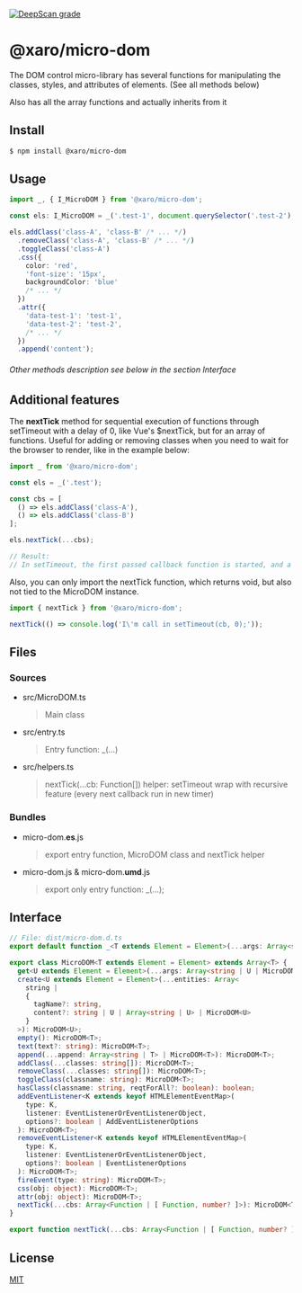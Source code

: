 [![DeepScan grade](https://deepscan.io/api/teams/11657/projects/14878/branches/287086/badge/grade.svg)](https://deepscan.io/dashboard#view=project&tid=11657&pid=14878&bid=287086)

# @xaro/micro-dom

The DOM control micro-library has several functions for manipulating the classes, styles, and attributes of elements. (See all methods below)

Also has all the array functions and actually inherits from it

## Install

```sh
$ npm install @xaro/micro-dom
```

## Usage

```ts
import _, { I_MicroDOM } from '@xaro/micro-dom';

const els: I_MicroDOM = _('.test-1', document.querySelector('.test-2'), ...document.querySelectorAll('.test-3') /* ... */);

els.addClass('class-A', 'class-B' /* ... */)
  .removeClass('class-A', 'class-B' /* ... */)
  .toggleClass('class-A')
  .css({
    color: 'red',
    'font-size': '15px',
    backgroundColor: 'blue'
    /* ... */
  })
  .attr({
    'data-test-1': 'test-1',
    'data-test-2': 'test-2',
    /* ... */
  })
  .append('content');
```
###### Other methods description see below in the section Interface

## Additional features

The **nextTick** method for sequential execution of functions through setTimeout with a delay of 0, like Vue's $nextTick, but for an array of functions.
Useful for adding or removing classes when you need to wait for the browser to render, like in the example below:
```ts
import _ from '@xaro/micro-dom';

const els = _('.test');

const cbs = [
  () => els.addClass('class-A'),
  () => els.addClass('class-B')
];

els.nextTick(...cbs);

// Result:
// In setTimeout, the first passed callback function is started, and a new setTimeout for the next function, and so on until all functions are executed
```

Also, you can only import the nextTick function, which returns void, but also not tied to the MicroDOM instance.

```ts
import { nextTick } from '@xaro/micro-dom';

nextTick(() => console.log('I\'m call in setTimeout(cb, 0);'));
```

## Files
### Sources
- src/MicroDOM.ts
  > Main class
- src/entry.ts
  > Entry function: _(...)
- src/helpers.ts
  > nextTick(...cb: Function[]) helper: setTimeout wrap with recursive feature (every next callback run in new timer)

### Bundles
- micro-dom.**es**.js
  > export entry function, MicroDOM class and nextTick helper
- micro-dom.js & micro-dom.**umd**.js
  > export only entry function: _(...);




## Interface
```ts
// File: dist/micro-dom.d.ts
export default function _<T extends Element = Element>(...args: Array<string | T | MicroDOM<T>>): MicroDOM<T>;

export class MicroDOM<T extends Element = Element> extends Array<T> {
  get<U extends Element = Element>(...args: Array<string | U | MicroDOM<U>>): MicroDOM<U>;  // Returns a new instance containing the elements with the passed selectors and elements (or from the document if the current instance is empty)
  create<U extends Element = Element>(...entities: Array<
    string |
    {
      tagName?: string,
      content?: string | U | Array<string | U> | MicroDOM<U>
    }
  >): MicroDOM<U>;                                                                          // Returns a new instance with new created elements according to the passed parameters
  empty(): MicroDOM<T>;                                                                     // Clears the contents of each element in the set
  text(text?: string): MicroDOM<T>;                                                         // Sets the textContent property for each collection item
  append(...append: Array<string | T> | MicroDOM<T>): MicroDOM<T>;                          // Inserts a set of Node objects or DOMString objects after the last child of each array element
  addClass(...classes: string[]): MicroDOM<T>;                                              // Adds a class or classes to all array elements
  removeClass(...classes: string[]): MicroDOM<T>;                                           // Removes a class or classes from all array elements
  toggleClass(classname: string): MicroDOM<T>;                                              // Adds or removes a class for each element of the array, depending on its presence
  hasClass(classname: string, reqtForAll?: boolean): boolean;                               // Returns new MicroDOM instance with element which has passed css class. If you pass "true" as the second argument, then returns all elements has passed class in set (default: reqtForAll = false)
  addEventListener<K extends keyof HTMLElementEventMap>(
    type: K,
    listener: EventListenerOrEventListenerObject,
    options?: boolean | AddEventListenerOptions
  ): MicroDOM<T>;                                                                           // Calls the "addEventListener" method for each set item
  removeEventListener<K extends keyof HTMLElementEventMap>(
    type: K,
    listener: EventListenerOrEventListenerObject,
    options?: boolean | EventListenerOptions
  ): MicroDOM<T>;                                                                           // Calls the "removeEventListener" method for each set item
  fireEvent(type: string): MicroDOM<T>;                                                     // Calls dispatchEvent with an event of the specified type for each item in the set
  css(obj: object): MicroDOM<T>;                                                            // Sets the style attribute property passed in the object by key
  attr(obj: object): MicroDOM<T>;                                                           // Sets the attribute property passed in the object by key
  nextTick(...cbs: Array<Function | [ Function, number? ]>): MicroDOM<T>;                   // Recursively calls each passed function in a new setTimeout(() => {}, 0)
}

export function nextTick(...cbs: Array<Function | [ Function, number? ]>): void;
```

## License
[MIT](LICENSE)